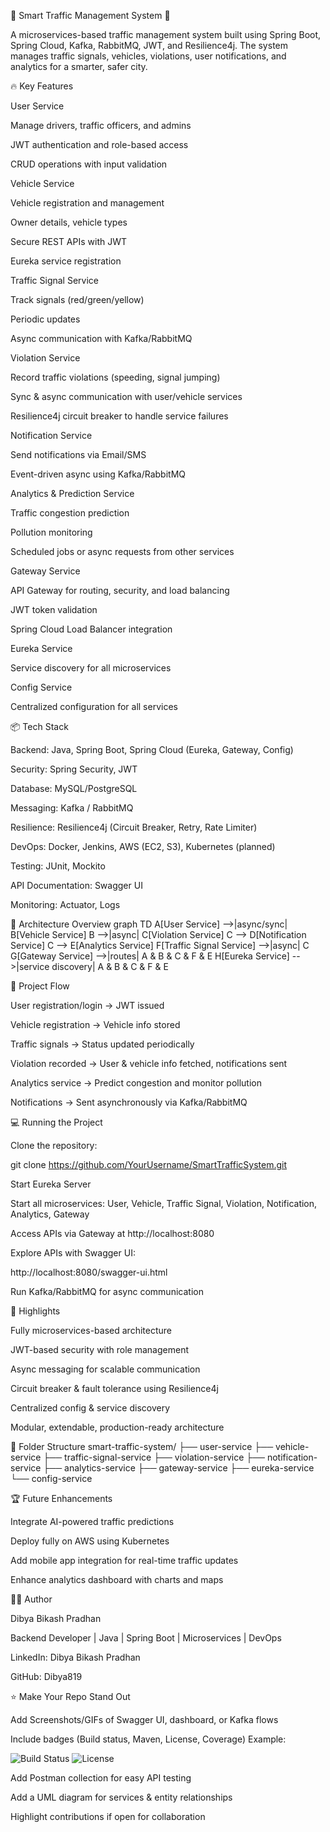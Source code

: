 🚦 Smart Traffic Management System 🚦

A microservices-based traffic management system built using Spring Boot, Spring Cloud, Kafka, RabbitMQ, JWT, and Resilience4j. The system manages traffic signals, vehicles, violations, user notifications, and analytics for a smarter, safer city.

🔥 Key Features

User Service

Manage drivers, traffic officers, and admins

JWT authentication and role-based access

CRUD operations with input validation

Vehicle Service

Vehicle registration and management

Owner details, vehicle types

Secure REST APIs with JWT

Eureka service registration

Traffic Signal Service

Track signals (red/green/yellow)

Periodic updates

Async communication with Kafka/RabbitMQ

Violation Service

Record traffic violations (speeding, signal jumping)

Sync & async communication with user/vehicle services

Resilience4j circuit breaker to handle service failures

Notification Service

Send notifications via Email/SMS

Event-driven async using Kafka/RabbitMQ

Analytics & Prediction Service

Traffic congestion prediction

Pollution monitoring

Scheduled jobs or async requests from other services

Gateway Service

API Gateway for routing, security, and load balancing

JWT token validation

Spring Cloud Load Balancer integration

Eureka Service

Service discovery for all microservices

Config Service

Centralized configuration for all services

📦 Tech Stack

Backend: Java, Spring Boot, Spring Cloud (Eureka, Gateway, Config)

Security: Spring Security, JWT

Database: MySQL/PostgreSQL

Messaging: Kafka / RabbitMQ

Resilience: Resilience4j (Circuit Breaker, Retry, Rate Limiter)

DevOps: Docker, Jenkins, AWS (EC2, S3), Kubernetes (planned)

Testing: JUnit, Mockito

API Documentation: Swagger UI

Monitoring: Actuator, Logs

🔗 Architecture Overview
graph TD
    A[User Service] -->|async/sync| B[Vehicle Service]
    B -->|async| C[Violation Service]
    C --> D[Notification Service]
    C --> E[Analytics Service]
    F[Traffic Signal Service] -->|async| C
    G[Gateway Service] -->|routes| A & B & C & F & E
    H[Eureka Service] -->|service discovery| A & B & C & F & E

🚀 Project Flow

User registration/login → JWT issued

Vehicle registration → Vehicle info stored

Traffic signals → Status updated periodically

Violation recorded → User & vehicle info fetched, notifications sent

Analytics service → Predict congestion and monitor pollution

Notifications → Sent asynchronously via Kafka/RabbitMQ

💻 Running the Project

Clone the repository:

git clone https://github.com/YourUsername/SmartTrafficSystem.git


Start Eureka Server

Start all microservices: User, Vehicle, Traffic Signal, Violation, Notification, Analytics, Gateway

Access APIs via Gateway at http://localhost:8080

Explore APIs with Swagger UI:

http://localhost:8080/swagger-ui.html


Run Kafka/RabbitMQ for async communication

🎯 Highlights

Fully microservices-based architecture

JWT-based security with role management

Async messaging for scalable communication

Circuit breaker & fault tolerance using Resilience4j

Centralized config & service discovery

Modular, extendable, production-ready architecture

📂 Folder Structure
smart-traffic-system/
├── user-service
├── vehicle-service
├── traffic-signal-service
├── violation-service
├── notification-service
├── analytics-service
├── gateway-service
├── eureka-service
└── config-service

🏆 Future Enhancements

Integrate AI-powered traffic predictions

Deploy fully on AWS using Kubernetes

Add mobile app integration for real-time traffic updates

Enhance analytics dashboard with charts and maps

👨‍💻 Author

Dibya Bikash Pradhan

Backend Developer | Java | Spring Boot | Microservices | DevOps

LinkedIn: Dibya Bikash Pradhan

GitHub: Dibya819

⭐ Make Your Repo Stand Out

Add Screenshots/GIFs of Swagger UI, dashboard, or Kafka flows

Include badges (Build status, Maven, License, Coverage)
Example:

![Build Status](https://img.shields.io/badge/build-passing-brightgreen)
![License](https://img.shields.io/badge/license-MIT-blue)


Add Postman collection for easy API testing

Add a UML diagram for services & entity relationships

Highlight contributions if open for collaboration
